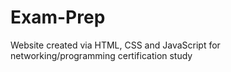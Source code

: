 # Exam-Prep
Website created via HTML, CSS and JavaScript for networking/programming certification study
